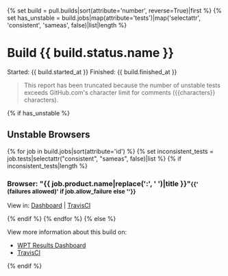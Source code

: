 {% set build = pull.builds|sort(attribute='number', reverse=True)|first %}
{% set has_unstable = build.jobs|map(attribute='tests')|map('selectattr', 'consistent', 'sameas', false)|list|length %}

# Build {{ build.status.name }}

Started: {{ build.started_at }}
Finished: {{ build.finished_at }}

> This report has been truncated because the number of unstable tests exceeds GitHub.com's character limit for comments ({{characters}} characters).


{% if has_unstable %}
<h2>Unstable Browsers</h2>
  {% for job in build.jobs|sort(attribute='id') %}
  {% set inconsistent_tests = job.tests|selectattr("consistent", "sameas", false)|list %}
  {% if inconsistent_tests|length %}
  <h3>Browser: "{{ job.product.name|replace(':', ' ')|title }}"<small>{{' (failures allowed)' if job.allow_failure else ''}}</small></h3>
  <p>View in: <a href="http://{{app_domain}}/job/{{job.number}}">Dashboard</a> |
      <a href="https://travis-ci.org/{{org_name}}/{{repo_name}}/jobs/{{job.id}}">TravisCI</a></p>
  {% endif %}
  {% endfor %}
{% else %}

View more information about this build on:

- [WPT Results Dashboard](http://{{app_domain}}/build/{{build.number}})
- [TravisCI](https://travis-ci.org/{{org_name}}/{{repo_name}}/builds/{{build.id}})

{% endif %}
